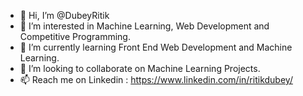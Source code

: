 - 👋 Hi, I’m @DubeyRitik
- 👀 I’m interested in Machine Learning, Web Development and Competitive Programming.
- 🌱 I’m currently learning Front End Web Development and Machine Learning.
- 💞️ I’m looking to collaborate on Machine Learning Projects.
- 📫 Reach me on Linkedin : https://www.linkedin.com/in/ritikdubey/

<!---
DubeyRitik/DubeyRitik is a ✨ special ✨ repository because its `README.md` (this file) appears on your GitHub profile.
You can click the Preview link to take a look at your changes.
--->
